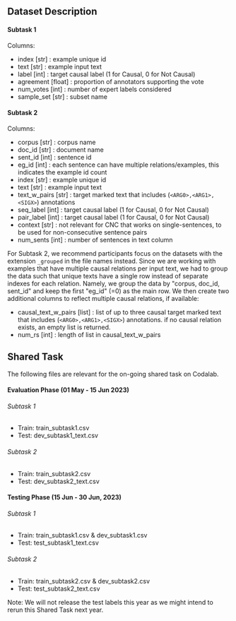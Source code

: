## Dataset Description

#### Subtask 1 

Columns:
* index [str] : example unique id
* text [str] : example input text
* label [int] : target causal label (1 for Causal, 0 for Not Causal)
* agreement [float] : proportion of annotators supporting the vote
* num_votes [int] : number of expert labels considered 
* sample_set [str] : subset name

#### Subtask 2
Columns:
* corpus [str] : corpus name
* doc_id [str] : document name
* sent_id [int] : sentence id
* eg_id [int] : each sentence can have multiple relations/examples, this indicates the example id count
* index [str] : example unique id 
* text [str] : example input text 
* text_w_pairs [str] : target marked text that includes (`<ARG0>,<ARG1>,<SIGX>`) annotations
* seq_label [int] : target causal label (1 for Causal, 0 for Not Causal)
* pair_label [int] : target causal label (1 for Causal, 0 for Not Causal)
* context [str] : not relevant for CNC that works on single-sentences, to be used for non-consecutive sentence pairs
* num_sents [int] : number of sentences in text column

For Subtask 2, we recommend participants focus on the datasets with the extension `_grouped` in the file names instead. Since we are working with examples that have multiple causal relations per input text, we had to group the data such that unique texts have a single row instead of separate indexes for each relation. Namely, we group the data by "corpus, doc_id, sent_id" and keep the first "eg_id" (=0) as the main row. We then create two additional columns to reflect multiple causal relations, if available:
* causal_text_w_pairs [list] : list of up to three causal target marked text that includes (`<ARG0>,<ARG1>,<SIGX>`) annotations. if no causal relation exists, an empty list is returned.
* num_rs [int] : length of list in causal_text_w_pairs

## Shared Task
The following files are relevant for the on-going shared task on Codalab.

#### Evaluation Phase (01 May - 15 Jun 2023)

###### Subtask 1
* Train: train_subtask1.csv
* Test: dev_subtask1_text.csv

###### Subtask 2
* Train: train_subtask2.csv
* Test: dev_subtask2_text.csv

#### Testing Phase (15 Jun - 30 Jun, 2023)

###### Subtask 1
* Train: train_subtask1.csv & dev_subtask1.csv
* Test: test_subtask1_text.csv

###### Subtask 2
* Train: train_subtask2.csv & dev_subtask2.csv
* Test: test_subtask2_text.csv

Note: We will not release the test labels this year as we might intend to rerun this Shared Task next year.
